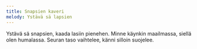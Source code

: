 ```yaml
---
title: Snapsien kaveri
melody: Ystävä sä lapsien
---
```


Ystävä sä snapsien,
kaada lasiin pienehen.
Minne käynkin maailmassa,
siellä olen humalassa.
Seuran taso vaihtelee,
känni silloin suojelee.
